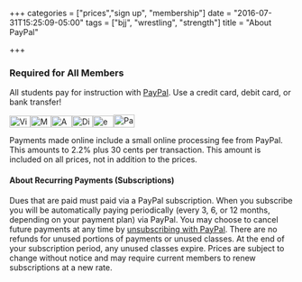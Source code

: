 +++
categories = ["prices","sign up", "membership"]
date = "2016-07-31T15:25:09-05:00"
tags = ["bjj", "wrestling", "strength"]
title = "About PayPal"

+++

### Required for All Members

All students pay for instruction with [PayPal](http://paypal.com "paypal"). Use a credit card, debit card, or bank transfer!

<img src="https://www.paypalobjects.com/en_US/i/logo/logo_ccVisa.gif" class="marginBottom" alt="Visa" border="0" width="37" height="21"><wbr /><img src="https://www.paypalobjects.com/en_US/i/logo/logo_ccMC.gif" class="marginBottom" alt="Mastercard" border="0" width="37" height="21"><wbr /><img src="https://www.paypalobjects.com/en_US/i/logo/logo_ccAmex.gif" class="marginBottom" alt="American Express" border="0" width="37" height="21"><wbr /><img src="https://www.paypalobjects.com/en_US/i/logo/logo_ccDiscover.gif" class="marginBottom" alt="Discover" border="0" width="37" height="21"><wbr /><img src="https://www.paypalobjects.com/en_US/i/logo/logo_ccEcheck.gif" class="marginBottom" alt="eCheck" border="0" width="37" height="21"><wbr /><img src="https://www.paypalobjects.com/en_US/i/logo/PayPal_mark_37x23.gif" class="marginBottom" alt="PayPal" border="0" width="37" height="23">

Payments made online include a small online processing fee from PayPal. This amounts to 2.2% plus 30 cents per transaction. This amount is included on all prices, not in addition to the prices.

#### About Recurring Payments (Subscriptions)

Dues that are paid must paid via a PayPal subscription. When you subscribe you will be automatically paying periodically (every 3, 6, or 12 months, depending on your payment plan) via PayPal. You may choose to cancel future payments at any time by [unsubscribing with PayPal](https://www.paypal.com/cgi-bin/webscr?cmd=_subscr-find&alias=orders@austinjiujitsu.com ""). There are no refunds for unused portions of payments or unused classes. At the end of your subscription period, any unused classes expire. Prices are subject to change without notice and may require current members to renew subscriptions at a new rate.
